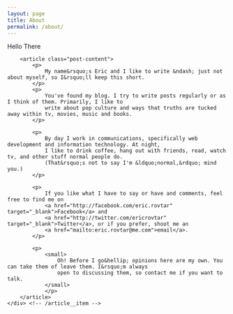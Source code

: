 ```yaml
---
layout: page
title: About
permalink: /about/
---
```


<div class="article palm--padding">
    <div class="article__item">
        <p class="article__date h2">
            Hello There
        </p>

        <article class="post-content">
            <p>
                My name&rsquo;s Eric and I like to write &ndash; just not about myself, so I&rsquo;ll keep this short.
            </p>
            <p>
                You've found my blog. I try to write posts regularly or as I think of them. Primarily, I like to 
                write about pop culture and ways that truths are tucked away within tv, movies, music and books.
            </p>

            <p>
                By day I work in communications, specifically web development and information technology. At night, 
                I like to drink coffee, hang out with friends, read, watch tv, and other stuff normal people do.
                (That&rsquo;s not to say I'm &ldquo;normal,&rdquo; mind you.)
            </p>

            <p>
                If you like what I have to say or have and comments, feel free to find me on 
                <a href="http://facebook.com/eric.rovtar" target="_blank">Facebook</a> and 
                <a href="http://twitter.com/ericrovtar" target="_blank">Twitter</a>, or if you prefer, shoot me an 
                <a href="mailto:eric.rovtar@me.com">email</a>.
            </p>
            
            <p>
                <small>
                    Oh! Before I go&hellip; opinions here are my own. You can take them of leave them. I&rsquo;m always
                    open to discussing them, so contact me if you want to talk.
                </small>
                </p>
        </article>
    </div> <!-- /article__item -->
</div> <!-- /article -->
